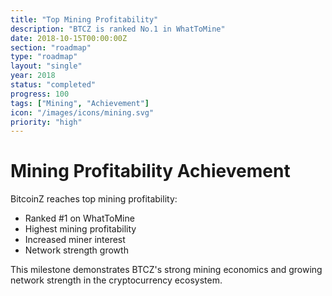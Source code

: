 ```yaml
---
title: "Top Mining Profitability"
description: "BTCZ is ranked No.1 in WhatToMine"
date: 2018-10-15T00:00:00Z
section: "roadmap"
type: "roadmap"
layout: "single"
year: 2018
status: "completed"
progress: 100
tags: ["Mining", "Achievement"]
icon: "/images/icons/mining.svg"
priority: "high"
---
```


# Mining Profitability Achievement

BitcoinZ reaches top mining profitability:
- Ranked #1 on WhatToMine
- Highest mining profitability
- Increased miner interest
- Network strength growth

This milestone demonstrates BTCZ's strong mining economics and growing network strength in the cryptocurrency ecosystem.
